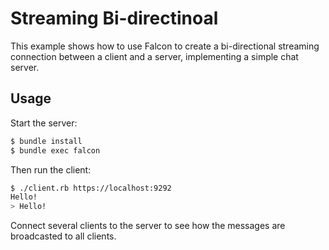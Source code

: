 # Streaming Bi-directinoal

This example shows how to use Falcon to create a bi-directional streaming connection between a client and a server, implementing a simple chat server.

## Usage

Start the server:

``` bash
$ bundle install
$ bundle exec falcon
```

Then run the client:

``` bash
$ ./client.rb https://localhost:9292
Hello!
> Hello!
```

Connect several clients to the server to see how the messages are broadcasted to all clients.
